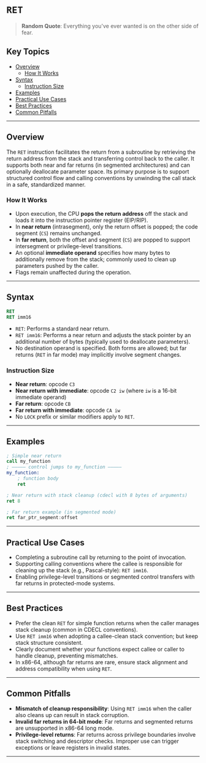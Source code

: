 # `RET`

> **Random Quote**: Everything you've ever wanted is on the other side of fear.

## Key Topics

- [Overview](#overview)
    - [How It Works](#how-it-works)
- [Syntax](#syntax)
    - [Instruction Size](#instruction-size)
- [Examples](#examples)
- [Practical Use Cases](#practical-use-cases)
- [Best Practices](#best-practices)
- [Common Pitfalls](#common-pitfalls)

---

## Overview

The `RET` instruction facilitates the return from a subroutine by retrieving the return address from the stack and transferring control back to the caller. It supports both near and far returns (in segmented architectures) and can optionally deallocate parameter space. Its primary purpose is to support structured control flow and calling conventions by unwinding the call stack in a safe, standardized manner.  

### How It Works

- Upon execution, the CPU **pops the return address** off the stack and loads it into the instruction pointer register (EIP/RIP).  
- In **near return** (intrasegment), only the return offset is popped; the code segment (`CS`) remains unchanged.  
- In **far return**, both the offset and segment (`CS`) are popped to support intersegment or privilege-level transitions.  
- An optional **immediate operand** specifies how many bytes to additionally remove from the stack; commonly used to clean up parameters pushed by the caller.
- Flags remain unaffected during the operation.  

---

## Syntax

```asm
RET
RET imm16
```

* `RET`: Performs a standard near return.
* `RET imm16`: Performs a near return and adjusts the stack pointer by an additional number of bytes (typically used to deallocate parameters).
* No destination operand is specified. Both forms are allowed; but far returns (`RET` in far mode) may implicitly involve segment changes.

### Instruction Size

* **Near return**: opcode `C3`
* **Near return with immediate**: opcode `C2 iw` (where `iw` is a 16-bit immediate operand)
* **Far return**: opcode `CB`
* **Far return with immediate**: opcode `CA iw`
* No `LOCK` prefix or similar modifiers apply to `RET`.

---

## Examples

```asm
; Simple near return
call my_function
; ————— control jumps to my_function —————
my_function:
    ; function body
    ret

; Near return with stack cleanup (cdecl with 8 bytes of arguments)
ret 8

; Far return example (in segmented mode)
ret far_ptr_segment:offset
```

---

## Practical Use Cases

* Completing a subroutine call by returning to the point of invocation.
* Supporting calling conventions where the callee is responsible for cleaning up the stack (e.g., Pascal-style): `RET imm16`.
* Enabling privilege-level transitions or segmented control transfers with far returns in protected-mode systems.

---

## Best Practices

* Prefer the clean `RET` for simple function returns when the caller manages stack cleanup (common in CDECL conventions).
* Use `RET imm16` when adopting a callee-clean stack convention; but keep stack structure consistent.
* Clearly document whether your functions expect callee or caller to handle cleanup, preventing mismatches.
* In x86-64, although far returns are rare, ensure stack alignment and address compatibility when using `RET`.

---

## Common Pitfalls

* **Mismatch of cleanup responsibility**: Using `RET imm16` when the caller also cleans up can result in stack corruption.
* **Invalid far returns in 64-bit mode**: Far returns and segmented returns are unsupported in x86-64 long mode.
* **Privilege-level returns**: Far returns across privilege boundaries involve stack switching and descriptor checks. Improper use can trigger exceptions or leave registers in invalid states.

---
